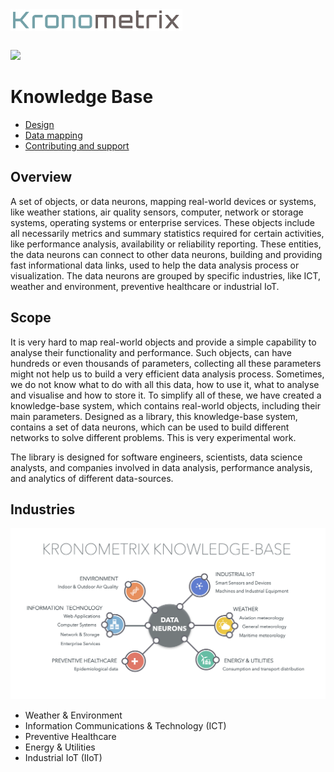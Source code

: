 <img src="/docs/img/k-logo.png" align="left" height="35" width="275" />
<br/><br/>
<br/>

[![](https://img.shields.io/static/v1.svg?label=license&message=BSD3&color=blue)](LICENSE)


# Knowledge Base

* [Design](docs/design.md)
* [Data mapping](docs/mapping.md)
* [Contributing and support](docs/contributing.md)

## Overview
A set of objects, or data neurons, mapping real-world devices or systems, like weather stations, air quality sensors, computer, network or storage systems, operating systems or enterprise services. These objects include all necessarily metrics and summary statistics required for certain activities, like performance analysis, availability or reliability reporting. These entities, the data neurons can connect to other data neurons, building and providing fast informational data links, used to help the data analysis process or visualization. The data neurons are grouped by specific industries, like ICT, weather and environment, preventive healthcare or industrial IoT.

## Scope
It is very hard to map real-world objects and provide a simple capability to analyse their functionality and performance. Such objects, can have hundreds or even thousands of parameters, collecting all these parameters might not help us to build a very efficient data analysis process. Sometimes, we do not know what to do with all this data, how to use it, what to analyse and visualise and how to store it. To simplify all of these, we have created a knowledge-base system, which contains real-world objects, including their main parameters. Designed as a library, this knowledge-base system, contains a set of data neurons, which can be used to build different networks to solve different problems. This is very experimental work.


The library is designed for software engineers, scientists, data science analysts, and companies involved in data analysis, performance analysis, and analytics of different data-sources.


## Industries

![](/docs/img/kkb.png)

 * Weather & Environment
 * Information Communications & Technology (ICT)
 * Preventive Healthcare
 * Energy & Utilities 
 * Industrial IoT (IIoT) 
